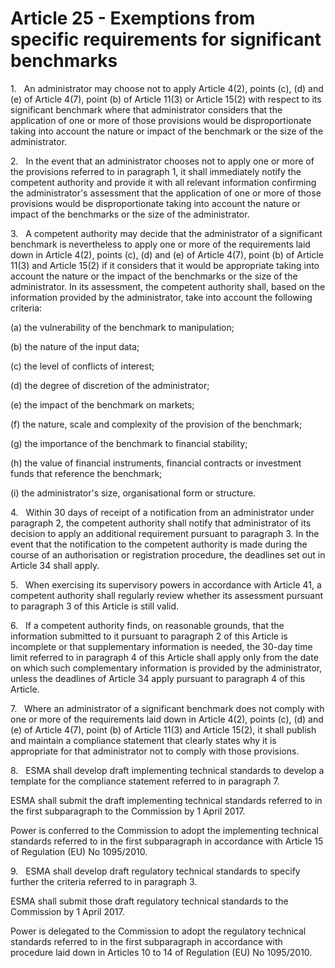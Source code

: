 # Article 25 - Exemptions from specific requirements for significant benchmarks


1.   An administrator may choose not to apply Article 4(2), points (c), (d) and (e) of Article 4(7), point (b) of Article 11(3) or Article 15(2) with respect to its significant benchmark where that administrator considers that the application of one or more of those provisions would be disproportionate taking into account the nature or impact of the benchmark or the size of the administrator.

2.   In the event that an administrator chooses not to apply one or more of the provisions referred to in paragraph 1, it shall immediately notify the competent authority and provide it with all relevant information confirming the administrator's assessment that the application of one or more of those provisions would be disproportionate taking into account the nature or impact of the benchmarks or the size of the administrator.

3.   A competent authority may decide that the administrator of a significant benchmark is nevertheless to apply one or more of the requirements laid down in Article 4(2), points (c), (d) and (e) of Article 4(7), point (b) of Article 11(3) and Article 15(2) if it considers that it would be appropriate taking into account the nature or the impact of the benchmarks or the size of the administrator. In its assessment, the competent authority shall, based on the information provided by the administrator, take into account the following criteria:

(a) the vulnerability of the benchmark to manipulation;

(b) the nature of the input data;

(c) the level of conflicts of interest;

(d) the degree of discretion of the administrator;

(e) the impact of the benchmark on markets;

(f) the nature, scale and complexity of the provision of the benchmark;

(g) the importance of the benchmark to financial stability;

(h) the value of financial instruments, financial contracts or investment funds that reference the benchmark;

(i) the administrator's size, organisational form or structure.

4.   Within 30 days of receipt of a notification from an administrator under paragraph 2, the competent authority shall notify that administrator of its decision to apply an additional requirement pursuant to paragraph 3. In the event that the notification to the competent authority is made during the course of an authorisation or registration procedure, the deadlines set out in Article 34 shall apply.

5.   When exercising its supervisory powers in accordance with Article 41, a competent authority shall regularly review whether its assessment pursuant to paragraph 3 of this Article is still valid.

6.   If a competent authority finds, on reasonable grounds, that the information submitted to it pursuant to paragraph 2 of this Article is incomplete or that supplementary information is needed, the 30-day time limit referred to in paragraph 4 of this Article shall apply only from the date on which such complementary information is provided by the administrator, unless the deadlines of Article 34 apply pursuant to paragraph 4 of this Article.

7.   Where an administrator of a significant benchmark does not comply with one or more of the requirements laid down in Article 4(2), points (c), (d) and (e) of Article 4(7), point (b) of Article 11(3) and Article 15(2), it shall publish and maintain a compliance statement that clearly states why it is appropriate for that administrator not to comply with those provisions.

8.   ESMA shall develop draft implementing technical standards to develop a template for the compliance statement referred to in paragraph 7.

ESMA shall submit the draft implementing technical standards referred to in the first subparagraph to the Commission by 1 April 2017.

Power is conferred to the Commission to adopt the implementing technical standards referred to in the first subparagraph in accordance with Article 15 of Regulation (EU) No 1095/2010.

9.   ESMA shall develop draft regulatory technical standards to specify further the criteria referred to in paragraph 3.

ESMA shall submit those draft regulatory technical standards to the Commission by 1 April 2017.

Power is delegated to the Commission to adopt the regulatory technical standards referred to in the first subparagraph in accordance with procedure laid down in Articles 10 to 14 of Regulation (EU) No 1095/2010.

